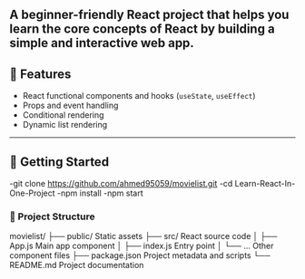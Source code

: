 

A beginner-friendly React project that helps you learn the core concepts of React by building a simple and interactive web app.
---

## 🧰 Features

- React functional components and hooks (`useState`, `useEffect`)
- Props and event handling
- Conditional rendering
- Dynamic list rendering

---

## 🚀 Getting Started
-git clone https://github.com/ahmed95059/movielist.git
-cd Learn-React-In-One-Project
-npm install
-npm start
### 📁 Project Structure
movielist/
├── public/                Static assets
├── src/                   React source code
│   ├── App.js             Main app component
│   ├── index.js           Entry point
│   └── ...                Other component files
├── package.json           Project metadata and scripts
└── README.md              Project documentation

